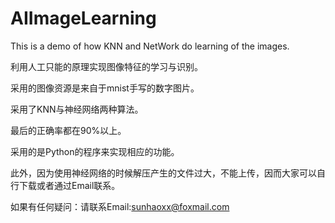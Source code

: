 # AIImageLearning
This is a demo of how KNN and NetWork do learning of the images.

利用人工只能的原理实现图像特征的学习与识别。

采用的图像资源是来自于mnist手写的数字图片。

采用了KNN与神经网络两种算法。

最后的正确率都在90%以上。

采用的是Python的程序来实现相应的功能。

此外，因为使用神经网络的时候解压产生的文件过大，不能上传，因而大家可以自行下载或者通过Email联系。

如果有任何疑问：请联系Email:sunhaoxx@foxmail.com

